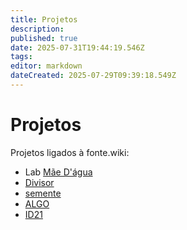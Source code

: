 ```yaml
---
title: Projetos
description: 
published: true
date: 2025-07-31T19:44:19.546Z
tags: 
editor: markdown
dateCreated: 2025-07-29T09:39:18.549Z
---
```


# Projetos

Projetos ligados à fonte.wiki:

- Lab [Mãe D'água](/projetos/maedagua)
- [Divisor](/projetos/divisor)
- [semente](/projetos/semente)
- [ALGO](/listas/algo)
- [ID21](/projetos/id21)
